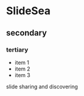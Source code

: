 SlideSea
========
## secondary
### tertiary

* item 1
* item 2
* item 3


slide sharing and discovering
